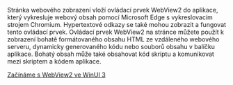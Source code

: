 ﻿Stránka webového zobrazení vloží ovládací prvek WebView2 do aplikace, který vykresluje webový obsah pomocí Microsoft Edge s vykreslovacím strojem Chromium. Hypertextové odkazy se také mohou zobrazit a fungovat tento ovládací prvek.  Ovládací prvek WebView2 na stránce můžete použít k zobrazení bohatě formátovaného obsahu HTML ze vzdáleného webového serveru, dynamicky generovaného kódu nebo souborů obsahu v balíčku aplikace. Bohatý obsah může také obsahovat kód skriptu a komunikovat mezi skriptem a kódem aplikace.

[Začínáme s WebView2 ve WinUI 3](https://docs.microsoft.com/microsoft-edge/webview2/gettingstarted/winui)
